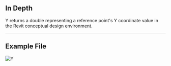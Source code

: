 ## In Depth
Y returns a double representing a reference point's Y coordinate value in the Revit conceptual design environment.
___
## Example File

![Y](./Autodesk.DesignScript.Geometry.Vector.Y_img.jpg)

